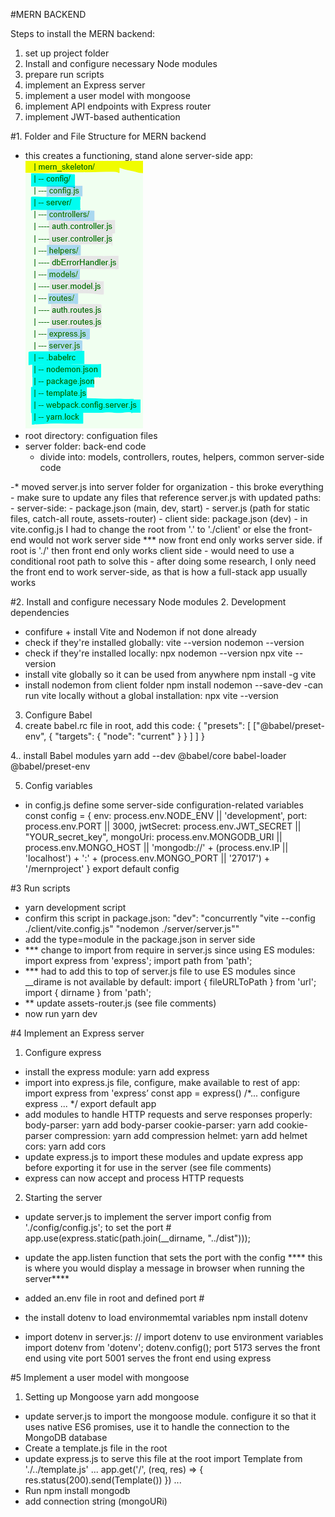 #MERN BACKEND

Steps to install the MERN backend:
1. set up project folder 
2. Install and configure necessary Node modules 
3. prepare run scripts 
4. implement an Express server
5. implement a user model with mongoose 
6. implement API endpoints with Express router
7. implement JWT-based authentication



#1. Folder and File Structure for MERN backend 
- this creates a functioning, stand alone server-side app:
![MERN back end folder/file structure](image.png)
- root directory: configuation files
- server folder: back-end code 
    - divide into: models, controllers, routes, helpers, common server-side code 

-* moved server.js into server folder for organization - this broke everything
    - make sure to update any files that reference server.js with updated paths: 
        - server-side: - package.json (main, dev, start)
                       - server.js (path for static files, catch-all route, assets-router)
        - client side: package.json (dev)
        - in vite.config.js I had to change the root from '.' to './client' or else the front-end would not work server side 
        *** now front end only works server side. if root is './' then front end only works client side
          - would need to use a conditional root path to solve this
          - after doing some research, I only need the front end to work server-side, as that is how a full-stack app usually works 

#2. Install and configure necessary Node modules 
2. Development dependencies
- confifure + install Vite and Nodemon if not done already
- check if they're installed globally:
vite --version
nodemon --version  
- check if they're installed locally:
npx nodemon --version
npx vite --version
- install vite globally so it can be used from anywhere
npm install -g vite
- install nodemon from client folder
  npm install nodemon --save-dev
-can run vite locally without a global installation:
npx vite --version

3. Configure Babel
1. create babel.rc file in root, add this code:
{
"presets": [
["@babel/preset-env", 
{
"targets": {
"node": "current" 
}
} 
]
]
}

4.. install Babel modules
yarn add --dev @babel/core babel-loader @babel/preset-env

5. Config variables 
- in config.js define some server-side configuration-related variables 
 const config = {
 env: process.env.NODE_ENV || 'development',
 port: process.env.PORT || 3000,
 jwtSecret: process.env.JWT_SECRET || "YOUR_secret_key", 
 mongoUri: process.env.MONGODB_URI ||
 process.env.MONGO_HOST ||
 'mongodb://' + (process.env.IP || 'localhost') + ':' + 
(process.env.MONGO_PORT || '27017') +
 '/mernproject'
 }
 export default config

#3 Run scripts
- yarn development script 
- confirm this script in package.json: "dev": "concurrently \"vite --config ./client/vite.config.js\" \"nodemon ./server/server.js\""
- add the type=module in the package.json in server side 
- *** change to import from require in server.js since using ES modules:
  import express from 'express';
  import path from 'path';
- *** had to add this to top of server.js file to use ES modules since __dirame is not available by default:
    import { fileURLToPath } from 'url';
    import { dirname } from 'path';
- ** update assets-router.js (see file comments)
- now run 
yarn dev 

#4 Implement an Express server
1. Configure express
- install the express module:
yarn add express
- import into express.js file, configure, make available to rest of app:
    import express from 'express’ 
    const app = express()
   /*... configure express ... */ 
   export default app
- add modules to handle HTTP requests and serve responses properly:
body-parser: yarn add body-parser 
cookie-parser: yarn add cookie-parser 
compression: yarn add compression 
helmet: yarn add helmet 
cors: yarn add cors 
- update express.js to import these modules and update express app before exporting it for use in the server (see file comments)
- express can now accept and process HTTP requests

2. Starting the server 
- update server.js to implement the server 
import config from './config/config.js'; to set the port #
app.use(express.static(path.join(__dirname, "../dist")));
- update the app.listen function that sets the port with the config 
**** this is where you would display a message in browser when running the server****

- added an.env file in root and defined port #
- the install dotenv to load environmemtal variables
 npm install dotenv
 - import dotenv in server.js:
 // import dotenv to use environment variables
import dotenv from 'dotenv';
dotenv.config();
port 5173 serves the front end using vite
port 5001 serves the front end using express 

#5 Implement a user model with mongoose 
1. Setting up Mongoose 
yarn add mongoose
- update server.js to import the mongoose module. configure it so that it uses native ES6 promises, use it to handle the connection to the MongoDB database 
- Create a template.js file in the root
- update express.js to serve this file at the root
import Template from './../template.js'
...
app.get('/', (req, res) => {
res.status(200).send(Template()) 
})
...
- Run npm install mongodb
- add connection string (mongoURi)